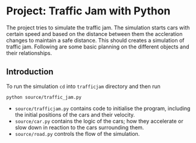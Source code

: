 # Project: Traffic Jam with Python

The project tries to simulate the traffic jam. The simulation starts cars with certain speed and based on the distance between them the accleration changes to maintain a safe distance. This should creates a simulation of traffic jam. Following are some basic planning on the different objects and their relationships.

## Introduction

To run the simulation `cd` into `trafficjam` directory and then run

    python source/traffic_jam.py

- `source/trafficjam.py` contains code to initialise the program, including the initial positions of the cars and their velocity.
- `source/car.py` contains the logic of the cars; how they accelerate or slow down in reaction to the cars surrounding them.
- `source/road.py` controls the flow of the simulation.
